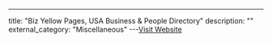 ---
title: "Biz Yellow Pages, USA Business & People Directory"
description: ""
external_category: "Miscellaneous"
---[Visit Website](http://www.bizyellowpages.com/)

